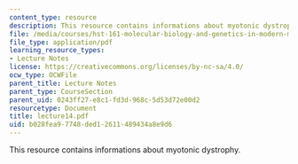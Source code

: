 ```yaml
---
content_type: resource
description: This resource contains informations about myotonic dystrophy.
file: /media/courses/hst-161-molecular-biology-and-genetics-in-modern-medicine-fall-2007/b028fea97748ded12611489434a8e9d6_lecture14.pdf
file_type: application/pdf
learning_resource_types:
- Lecture Notes
license: https://creativecommons.org/licenses/by-nc-sa/4.0/
ocw_type: OCWFile
parent_title: Lecture Notes
parent_type: CourseSection
parent_uid: 0243ff27-e8c1-fd3d-968c-5d53d72e00d2
resourcetype: Document
title: lecture14.pdf
uid: b028fea9-7748-ded1-2611-489434a8e9d6
---
```

This resource contains informations about myotonic dystrophy.